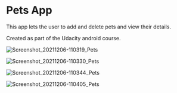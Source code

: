 Pets App
===================================

This app lets the user to add and delete pets and view their details.

Created as part of the Udacity android course.

![Screenshot_20211206-110319_Pets](https://user-images.githubusercontent.com/43653409/144796605-f3db5262-4d27-4c5f-bda4-35f3aba4c6a9.jpg)    

![Screenshot_20211206-110330_Pets](https://user-images.githubusercontent.com/43653409/144796615-c793fdd3-0add-4d96-b6d8-be1ee7733c3e.jpg)    

![Screenshot_20211206-110344_Pets](https://user-images.githubusercontent.com/43653409/144796628-2769f8c1-f887-4733-8bee-0c9e42e922db.jpg)  

![Screenshot_20211206-110405_Pets](https://user-images.githubusercontent.com/43653409/144796636-550cfc03-27ad-4d98-add3-337a4ab315db.jpg)  
